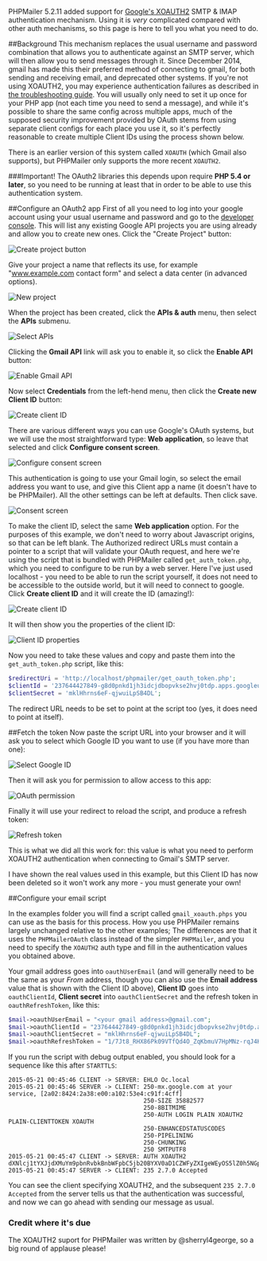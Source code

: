PHPMailer 5.2.11 added support for [Google's XOAUTH2](https://developers.google.com/gmail/xoauth2_protocol) SMTP & IMAP authentication mechanism. Using it is *very* complicated compared with other auth mechanisms, so this page is here to tell you what you need to do.

##Background
This mechanism replaces the usual username and password combination that allows you to authenticate against an SMTP server, which will then allow you to send messages through it. Since December 2014, gmail has made this their preferred method of connecting to gmail, for both sending and receiving email, and deprecated other systems. If you're not using XOAUTH2, you may experience authentication failures as described in [the troubleshooting guide](https://github.com/PHPMailer/PHPMailer/wiki/Troubleshooting). You will usually only need to set it up once for your PHP app (not each time you need to send a message), and while it's possible to share the same config across multiple apps, much of the supposed security improvement provided by OAuth stems from using separate client configs for each place you use it, so it's perfectly reasonable to create multiple Client IDs using the process shown below.

There is an earlier version of this system called `XOAUTH` (which Gmail also supports), but PHPMailer only supports the more recent `XOAUTH2`.

###Important!
The OAuth2 libraries this depends upon require **PHP 5.4 or later**, so you need to be running at least that in order to be able to use this authentication system.

##Configure an OAuth2 app
First of all you need to log into your google account using your usual username and password and go to the [developer console](https://console.developers.google.com/project). This will list any existing Google API projects you are using already and allow you to create new ones. Click the "Create Project" button:

![Create project button](images/screen01.png)

Give your project a name that reflects its use, for example "www.example.com contact form" and select a data center (in advanced options).

![New project](images/screen02.png)

When the project has been created, click the **APIs & auth** menu, then select the **APIs** submenu.

![Select APIs](images/screen03.png)

Clicking the **Gmail API** link will ask you to enable it, so click the **Enable API** button:

![Enable Gmail API](images/screen04.png)

Now select **Credentials** from the left-hend menu, then click the **Create new Client ID** button:

![Create client ID](images/screen05.png)

There are various different ways you can use Google's OAuth systems, but we will use the most straightforward type: **Web application**, so leave that selected and click **Configure consent screen**.

![Configure consent screen](images/screen06.png)

This authentication is going to use your Gmail login, so select the email address you want to use, and give this Client app a name (it doesn't have to be PHPMailer). All the other settings can be left at defaults. Then click save.

![Consent screen](images/screen07.png)

To make the client ID, select the same **Web application** option. For the purposes of this example, we don't need to worry about Javascript origins, so that can be left blank. The Authorized redirect URLs must contain a pointer to a script that will validate your OAuth request, and here we're using the script that is bundled with PHPMailer called `get_auth_token.php`, which you need to configure to be run by a web server. Here I've just used localhost - you need to be able to run the script yourself, it does not need to be accessible to the outside world, but it will need to connect to google. Click **Create client ID** and it will create the ID (amazing!):

![Create client ID](images/screen08.png)

It will then show you the properties of the client ID:

![Client ID properties](images/screen09.png)

Now you need to take these values and copy and paste them into the `get_auth_token.php` script, like this:
```php
$redirectUri = 'http://localhost/phpmailer/get_oauth_token.php';
$clientId = '237644427849-g8d0pnkd1jh3idcjdbopvkse2hvj0tdp.apps.googleusercontent.com';
$clientSecret = 'mklHhrns6eF-qjwuiLpSB4DL';
```
The redirect URL needs to be set to point at the script too (yes, it does need to point at itself).

##Fetch the token
Now paste the script URL into your browser and it will ask you to select which Google ID you want to use (if you have more than one):

![Select Google ID](images/screen10.png)

Then it will ask you for permission to allow access to this app:

![OAuth permission](images/screen11.png)

Finally it will use your redirect to reload the script, and produce a refresh token:

![Refresh token](images/screen12.png)

This is what we did all this work for: this value is what you need to perform XOAUTH2 authentication when connecting to Gmail's SMTP server.

I have shown the real values used in this example, but this Client ID has now been deleted so it won't work any more - you must generate your own!

##Configure your email script

In the examples folder you will find a script called `gmail_xoauth.phps` you can use as the basis for this process. How you use PHPMailer remains largely unchanged relative to the other examples; The differences are that it uses the `PHPMailerOAuth` class instead of the simpler `PHPMailer`, and you need to specify the `XOAUTH2` auth type and fill in the authentication values you obtained above.

Your gmail address goes into `oauthUserEmail` (and will generally need to be the same as your *From* address, though you can also use the **Email address** value that is shown with the Client ID above), **Client ID** goes into `oauthClientId`, **Client secret** into `oauthClientSecret` and the refresh token in `oauthRefreshToken`, like this:

```php
$mail->oauthUserEmail = "<your gmail address>@gmail.com";
$mail->oauthClientId = "237644427849-g8d0pnkd1jh3idcjdbopvkse2hvj0tdp.apps.googleusercontent.com";
$mail->oauthClientSecret = "mklHhrns6eF-qjwuiLpSB4DL";
$mail->oauthRefreshToken = "1/7Jt8_RHX86Pk09VTfQd4O_ZqKbmuV7HpMNz-rqJ4KdQMEudVrK5jSpoR30zcRFq6";
```

If you run the script with debug output enabled, you should look for a sequence like this after `STARTTLS`:

```
2015-05-21 00:45:46	CLIENT -> SERVER: EHLO Oc.local
2015-05-21 00:45:46	SERVER -> CLIENT: 250-mx.google.com at your service, [2a02:8424:2a38:e00:a102:53e4:c91f:4cff]
                   	                  250-SIZE 35882577
                   	                  250-8BITMIME
                   	                  250-AUTH LOGIN PLAIN XOAUTH2 PLAIN-CLIENTTOKEN XOAUTH
                   	                  250-ENHANCEDSTATUSCODES
                   	                  250-PIPELINING
                   	                  250-CHUNKING
                   	                  250 SMTPUTF8
2015-05-21 00:45:47	CLIENT -> SERVER: AUTH XOAUTH2 dXNlcj1tYXJjdXMuYm9pbnRvbkBnbWFpbC5jb20BYXV0aD1CZWFyZXIgeWEyOS5lZ0h5NGpXbkZaZFpMaEctV3g1ZUVtbGZiTUhqaG00Yk9BVzZETVVVamVSZDN0ZG5LOTV1bzd6ekFQcHhva3VWNjdJdEhpaWxKVnBROFEBAQ==
2015-05-21 00:45:47	SERVER -> CLIENT: 235 2.7.0 Accepted
```
You can see the client specifying XOAUTH2, and the subsequent `235 2.7.0 Accepted` from the server tells us that the authentication was successful, and now we can go ahead with sending our message as usual.

### Credit where it's due
The XOAUTH2 suport for PHPMailer was written by @sherryl4george, so a big round of applause please!